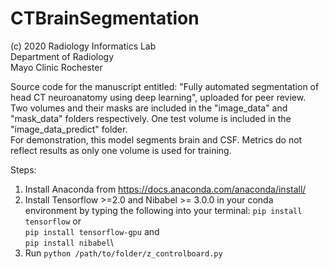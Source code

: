 # CTBrainSegmentation
(c) 2020
Radiology Informatics Lab\
Department of Radiology\
Mayo Clinic Rochester

Source code for the manuscript entitled: "Fully automated segmentation of head CT neuroanatomy using deep learning", uploaded for peer review.\
Two volumes and their masks are included in the "image_data" and "mask_data" folders respectively. One test volume is included in the "image_data_predict" folder.\
For demonstration, this model segments brain and CSF. Metrics do not reflect results as only one volume is used for training.

Steps:
1. Install Anaconda from https://docs.anaconda.com/anaconda/install/
2. Install Tensorflow >=2.0 and Nibabel >= 3.0.0 in your conda environment by typing the following into your terminal:
   `pip install tensorflow` or\
   `pip install tensorflow-gpu` and\
   `pip install nibabel`\
3. Run `python /path/to/folder/z_controlboard.py`
